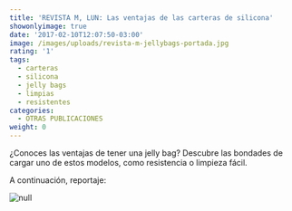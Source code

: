 ```yaml
---
title: 'REVISTA M, LUN: Las ventajas de las carteras de silicona'
showonlyimage: true
date: '2017-02-10T12:07:50-03:00'
image: /images/uploads/revista-m-jellybags-portada.jpg
rating: '1'
tags:
  - carteras
  - silicona
  - jelly bags
  - limpias
  - resistentes
categories:
  - OTRAS PUBLICACIONES
weight: 0
---
```

¿Conoces las ventajas de tener una jelly bag? Descubre las bondades de cargar uno de estos modelos, como resistencia o limpieza fácil.

<!--more--> 

A continuación, reportaje:

![null](/images/uploads/revista-m-jellybags.jpg)
